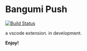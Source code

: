 # Bangumi Push
[![Build Status](https://travis-ci.com/sdttttt/vscode-bangumi.svg?branch=master)](https://travis-ci.com/sdttttt/vscode-bangumi)

a vscode extension. in development.

**Enjoy!**
